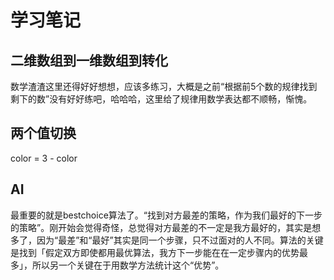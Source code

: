 # 学习笔记

## 二维数组到一维数组到转化
数学渣渣这里还得好好想想，应该多练习，大概是之前“根据前5个数的规律找到剩下的数”没有好好练吧，哈哈哈，这里给了规律用数学表达都不顺畅，惭愧。

## 两个值切换
color = 3 - color

## AI
最重要的就是bestchoice算法了。“找到对方最差的策略，作为我们最好的下一步的策略”。刚开始会觉得奇怪，总觉得对方最差的不一定是我方最好的，其实是想多了，因为“最差”和“最好”其实是同一个步骤，只不过面对的人不同。算法的关键是找到「假定双方即使都用最优算法，我方下一步能在在一定步骤内的优势最多」，所以另一个关键在于用数学方法统计这个“优势”。